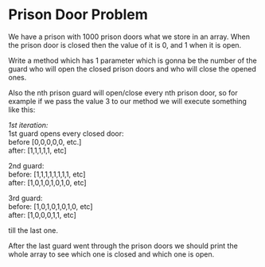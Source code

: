 # Prison Door Problem #

We have a prison with 1000 prison doors what we store in an array. When the prison door is closed then the value of it is 0, and 1 when it is open.

Write a method which has 1 parameter which is gonna be the number of the guard who will open the closed prison doors and who will close the opened ones.

Also the nth prison guard will open/close every nth prison door, so for example if we pass the value 3 to our method we will execute something like this:

*1st iteration:*  
1st guard opens every closed door:  
before
[0,0,0,0,0, etc.]  
after:
[1,1,1,1,1, etc]

2nd guard:  
before:
[1,1,1,1,1,1,1,1, etc]  
after:
[1,0,1,0,1,0,1,0, etc]

3rd guard:  
before:
[1,0,1,0,1,0,1,0, etc]  
after:
[1,0,0,0,1,1, etc]

till the last one.

After the last guard went through the prison doors we should print the whole array to see which one is closed and which one is open.
